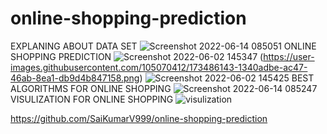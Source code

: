 # online-shopping-prediction
EXPLANING ABOUT DATA SET
![Screenshot 2022-06-14 085051](https://user-images.githubusercontent.com/105070412/173486805-b89e0446-8a3e-44fc-805a-71842aaf517e.png)
ONLINE SHOPPING PREDICTION
![Screenshot 2022-06-02 145347](https://user-images.githubusercontent.com/105070412/173487787-86c7a050-779a-48a4-bab5-ed73ec2bc966.png)
(https://user-images.githubusercontent.com/105070412/173486143-1340adbe-ac47-46ab-8ea1-db9d4b847158.png)
![Screenshot 2022-06-02 145425](https://user-images.githubusercontent.com/105070412/173486151-e17d7379-a4ce-4f3d-98f1-6f2c94395649.png)
BEST ALGORITHMS FOR ONLINE SHOPPING
![Screenshot 2022-06-14 085247](https://user-images.githubusercontent.com/105070412/173488077-ba5be379-71a7-48f1-a926-d0fd657d005e.png)
VISULIZATION FOR ONLINE SHOPPING
![visulization](https://user-images.githubusercontent.com/105070412/173486245-a52bb327-bd35-4c8a-977f-cceca863d7d8.png)




https://github.com/SaiKumarV999/online-shopping-prediction




